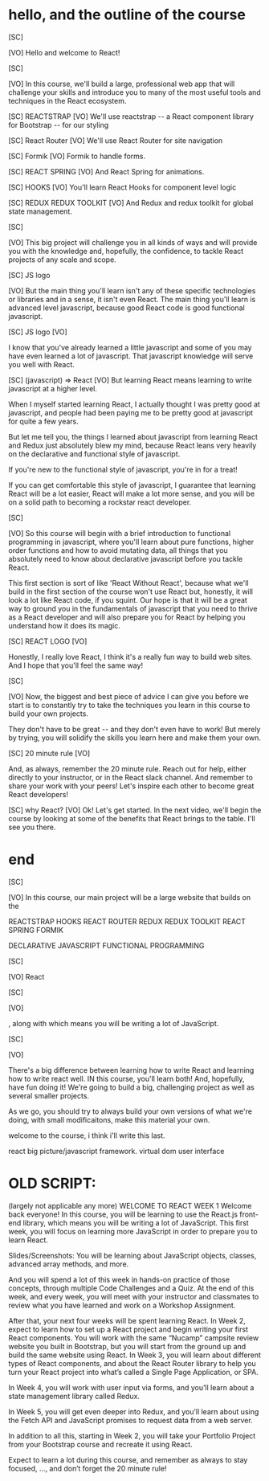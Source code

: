 # hello, and the outline of the course

[SC]

[VO]
Hello and welcome to React!

<!-- In this course, you will be learning to use the React front-end library for building web applications with javascript. -->

[SC]

[VO]
In this course, we'll build a large, professional web app that will challenge your skills and introduce you to many of the most useful tools and techniques in the React ecosystem.

[SC]
REACTSTRAP
[VO]
We'll use reactstrap -- a React component library for Bootstrap -- for our styling

[SC]
React Router
[VO]
We'll use React Router for site navigation

[SC]
Formik
[VO]
Formik to handle forms.

[SC]
REACT SPRING
[VO]
And React Spring for animations.

[SC]
HOOKS
[VO]
You'll learn React Hooks for component level logic

[SC]
REDUX
REDUX TOOLKIT
[VO] 
And Redux and redux toolkit for global state management.

[SC]

[VO]
This big project will challenge you in all kinds of ways and will provide you with the knowledge and, hopefully, the confidence, to tackle React projects of any scale and scope.

[SC]
JS logo

[VO]
But the main thing you'll learn isn't any of these specific technologies or libraries and in a sense, it isn't even React. The main thing you'll learn is advanced level javascript, because good React code is good functional javascript.

[SC]
JS logo
[VO]

I know that you've already learned a little javascript and some of you may have even learned a lot of javascript. That javascript knowledge will serve you well with React.

[SC]
(javascript) => React
[VO]
But learning React means learning to write javascript at a higher level.

When I myself started learning React, I actually thought I was pretty good at javascript, and people had been paying me to be pretty good at javascript for quite a few years.

But let me tell you, the things I learned about javascript from learning React and Redux just absolutely blew my mind, because React leans very heavily on the declarative and functional style of javascript.

If you're new to the functional style of javascript, you're in for a treat!

If you can get comfortable this style of javascript, I guarantee that learning React will be a lot easier, React will make a lot more sense, and you will be on a solid path to becoming a rockstar react developer.

[SC]

[VO]
So this course will begin with a brief introduction to functional programming in javascript, where you'll learn about pure functions, higher order functions and how to avoid mutating data, all things that you absolutely need to know about declarative javascript before you tackle React.

This first section is sort of like 'React Without React', because what we'll build in the first section of the course won't use React but, honestly, it will look a lot like React code, if you squint. Our hope is that it will be a great way to ground you in the fundamentals of javascript that you need to thrive as a React developer and will also prepare you for React by helping you understand how it does its magic.

[SC]
REACT LOGO
[VO]

Honestly, I really love React, I think it's a really fun way to build web sites. And I hope that you'll feel the same way!

[SC]

[VO]
Now, the biggest and best piece of advice I can give you before we start is to constantly try to take the techniques you learn in this course to build your own projects.

They don't have to be great -- and they don't even have to work! But merely by trying, you will solidify the skills you learn here and make them your own.

<!-- Because while React is challenging, the biggest challenge of all is the challenge you need to present to yourself, to take the skills you learn here and build stuff!

So remember: always be working on your portfolio project or some small side project, even if you don't feel that you have the skills to do it -- you'll GET the skills by doing the work. -->

[SC]
20 minute rule
[VO]

And, as always, remember the 20 minute rule. Reach out for help, either directly to your instructor, or in the React slack channel. And remember to share your work with your peers! Let's inspire each other to become great React developers!

[SC]
why React?
[VO]
Ok! Let's get started. In the next video, we'll begin the course by looking at some of the benefits that React brings to the table. I'll see you there.

# end

[SC]

[VO]
In this course, our main project will be a large website that builds on the

REACTSTRAP
HOOKS
REACT ROUTER
REDUX
REDUX TOOLKIT
REACT SPRING
FORMIK

DECLARATIVE JAVASCRIPT
FUNCTIONAL PROGRAMMING

[SC]

[VO]
React

[SC]

[VO]

, along with which means you will be writing a lot of JavaScript.

[SC]

[VO]

There's a big difference between learning how to write React and learning how to write react well.
IN this course, you'll learn both! And, hopefully, have fun doing it!
We're going to build a big, challenging project as well as several smaller projects.

As we go, you should try to always build your own versions
of what we're doing, with small modificaitons, make this material your own.

welcome to the course, i think i'll write this last.

react big picture/javascript framework.
virtual dom
user interface

# OLD SCRIPT:

(largely not applicable any more)
WELCOME TO REACT WEEK 1
Welcome back everyone! In this course, you will be learning to use the React.js front-end library, which means you will be writing a lot of JavaScript. This first week, you will focus on learning more JavaScript in order to prepare you to learn React.

Slides/Screenshots:
You will be learning about JavaScript objects, classes, advanced array methods, and more.

And you will spend a lot of this week in hands-on practice of those concepts, through multiple Code Challenges and a Quiz. At the end of this week, and every week, you will meet with your instructor and classmates to review what you have learned and work on a Workshop Assignment.

After that, your next four weeks will be spent learning React. In Week 2, expect to learn how to set up a React project and begin writing your first React components. You will work with the same “Nucamp” campsite review website you built in Bootstrap, but you will start from the ground up and build the same website using React.
In Week 3, you will learn about different types of React components, and about the React Router library to help you turn your React project into what’s called a Single Page Application, or SPA.

In Week 4, you will work with user input via forms, and you’ll learn about a state management library called Redux.

In Week 5, you will get even deeper into Redux, and you’ll learn about using the Fetch API and JavaScript promises to request data from a web server.

In addition to all this, starting in Week 2, you will take your Portfolio Project from your Bootstrap course and recreate it using React.

Expect to learn a lot during this course, and remember as always to stay focused, …, and don’t forget the 20 minute rule!
